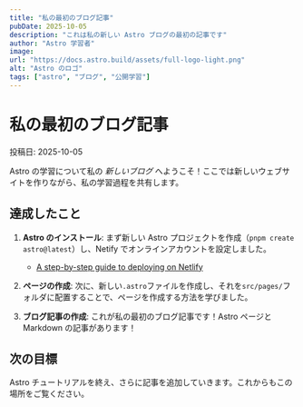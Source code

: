 ```yaml
---
title: "私の最初のブログ記事"
pubDate: 2025-10-05
description: "これは私の新しい Astro ブログの最初の記事です"
author: "Astro 学習者"
image:
url: "https://docs.astro.build/assets/full-logo-light.png"
alt: "Astro のロゴ"
tags: ["astro", "ブログ", "公開学習"]
---
```


# 私の最初のブログ記事

投稿日: 2025-10-05

Astro の学習について私の _新しいブログ_ へようこそ！ここでは新しいウェブサイトを作りながら、私の学習過程を共有します。

## 達成したこと

1. **Astro のインストール**: まず新しい Astro プロジェクトを作成（`pnpm create astro@latest`）し、Netify でオンラインアカウントを設定しました。

   - [A step-by-step guide to deploying on Netlify](https://www.netlify.com/blog/2016/09/29/a-step-by-step-guide-deploying-on-netlify/)

2. **ページの作成**: 次に、新しい`.astro`ファイルを作成し、それを`src/pages/`フォルダに配置することで、ページを作成する方法を学びました。

3. **ブログ記事の作成**: これが私の最初のブログ記事です！Astro ページと Markdown の記事があります！

## 次の目標

Astro チュートリアルを終え、さらに記事を追加していきます。これからもこの場所をご覧ください。
